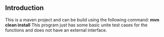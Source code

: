 ## Introduction

This is a maven project and can be build using the following command: 
**mvn clean install**
This program just has some basic unite test cases for the functions and does not have an external interface. 